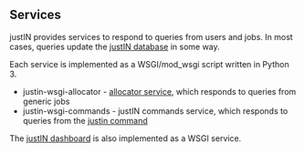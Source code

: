 ## Services

justIN provides services to respond to queries from users and
jobs. In most cases, queries update the [justIN database](database.md)
in some way.

Each service is implemented as a WSGI/mod_wsgi script written in Python 3. 

- justin-wsgi-allocator - [allocator service](services.allocator.md), which responds to queries from generic jobs
- justin-wsgi-commands - justIN commands service, which responds to queries from the [justin command](justin_command.md)

The [justIN dashboard](dashboard.md) is also implemented as a WSGI service.

